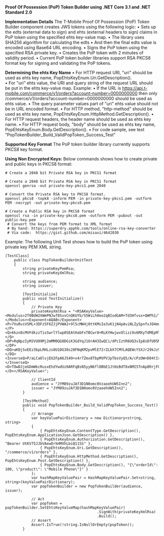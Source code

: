 ﻿**Proof Of Possession (PoP) Token Builder 
using .NET Core 3.1 and .NET Standard 2.0**

**Implementation Details**
The T-Mobile Proof Of Possession (PoP) Token Builder component creates JWS tokens using the following logic:
•	Sets up the edts (external data to sign) and ehts (external headers to sign) claims in PoP token using the specified ehts key-value map. 
•	The library uses SHA256 algorithm for calculating the edts 
•	And then the final edts value is encoded using Base64 URL encoding.
•	Signs the PoP token using the specified RSA private key.
•	Creates the PoP token with 2 minutes of validity period.
•	Current PoP token builder libraries support RSA PKCS8 format key for signing and validating the PoP tokens.

**Determining the ehts Key Name**
•	For HTTP request URI, "uri" should be used as ehts key name, PopEhtsKeyEnum.Uri.GetDescription().  
•	For "uri" ehts value, the URI and query string of the request URL should be put in the ehts key-value map. Example: 
•	If the URL is https://api.t-mobile.com/commerce/v1/orders?account-number=0000000000 then only /commerce/v1/orders?account-number=0000000000 should be used as ehts value. 
•	The query parameter values part of "uri" ehts value should not be in URL encoded format.
•	For HTTP method, "http-method" should be used as ehts key name, PopEhtsKeyEnum.HttpMethod.GetDescription().
•	For HTTP request headers, the header name should be used as ehts key name.
•	For HTTP request body, "body" should be used as ehts key name, PopEhtsKeyEnum.Body.GetDescription().
•	For code sample, see test “PopTokenBuilder_Build_ValidPopToken_Success_Test”

**Supported Key Format**
The PoP token builder library currently supports *PKCS8* key format.

**Using Non Encrypted Keys:**
Below commands shows how to create private and public keys in PKCS8 format:

    # Create a 2048 bit Private RSA key in PKCS1 format
    
    # Create a 2048 bit Private RSA key in PKCS1 format
    openssl genrsa -out private-key-pkcs1.pem 2048
    
    # Convert the Private RSA key to PKCS8 format. 
    openssl pkcs8 -topk8 -inform PEM -in private-key-pkcs1.pem -outform PEM -nocrypt -out private-key-pkcs8.pem
    
    # Create a Public RSA key in PKCS8 format
    openssl rsa -in private-key-pkcs8.pem -outform PEM -pubout -out public-key.pem
     # Convert the keys from PEM format to XML format
     # By hand: https://superdry.apphb.com/tools/online-rsa-key-converter
     # Via code:  https://gist.github.com/misaxi/4642030


Example:
The following Unit Test shows how to build the PoP token using private key PEM XML string.

    [TestClass]
        public class PopTokenBuilderUnitTest
        {
            string privateKeyPemRsa;
            string privateKeyXmlRsa;
    
            string audience;
            string issuer;
    
            [TestInitialize]
            public void TestInitialize()
            {
                // Private Key
                privateKeyXmlRsa = "<RSAKeyValue><Modulus>2T0BdW2XWmPNJwf8SvvCnQKUYb/55WiLh0eo2qBIodGAM+Td3Hfvsx+QWPh1/TLnPKQG5rcqTLOaNhyHEtdkJvh/ffHl1nC/K1VCVES6maTm1mNHoD6JjqqMMGRhxYW0xtNm0WVowDSBU0I9gbpDov+pvaOBr5YRqxknY14bJKxZlj0zv4E+g790ifHi3SnkFNQFdeyQeL63iYFrNWUT7XcDzXPnn91M0vMO9dMpI0hksQ1he0mlKp/ClAC9QzJgYA9W3nLSGLE9uuOipAAUmsmBgHvulI3WADdji2LxG0nBnQw7WYEMSLtRgwEqBZ9cYeYieaO7Kudc0DP3QYS1mw==</Modulus><Exponent>AQAB</Exponent><P>7VuRvsVSML+3DFz5F6ZJjPVWA2+9l5cMW4j0ttKMsIe3vK1jN4pAviNLZySpnfxJO4mnDb1bHaAZtKxBPysAlAogZJQBSE+RDLswXbIV/IYLrL3QR8WhhazBclzBVr6H/3QKJR0bWcX3jq0S5atUPEIxIbtk7QxyB5Dt9TBf+tU=</P><Q>6kzn8cMVFdkzzTisSwrlYlwp0SEAtHabFxTBCwr8+RLKYHwjwvOlizi9s6MXyTdMEpMlEzjY7xF3i793Ha3OnybNnLhmR4rin4S8JS3S6GKFo7t7hP7nGLj3ZExiiWJHgE+I1w7R0Hs1m0sPXWsaxTfQ04aYoop23ekqVREKRq8=</Q><DP>RqNpzIyM2VU09Mj2mMM0QG8DGiK3GdYqJ1OrAH3IwQCi/dPcIztR6UQ3vIp8sDfU05Mz1DL2Wuq6u7pH8LSrh2M8ILKrbwm+8TsEOd42DOEXuGEFC1cVquKu74oLP/WUI8I1AraW3TC9bAi2BwPmHcjVNmS+tI1vojDPoJi098E=</DP><DQ>aKDjSxEEz3bpLRHLzs8U1DG38s28FNqKM2pvMlE72rZLbX7CMYLAQEWcYSXJr29kJz9SZR0Tst6n9d4QgU5mYKfhVcT616Prw7RwmGG4N1IXv6Avbpqt9FpVD5MUxaj/qQrbXr4db+41aB3CxMLZd4yPUoZejucqYbqHzukHH70=</DQ><InverseQ>P/aLCaOlvjEU2FpA6J549+x4r7Zmx8TbpMVPVJpTbsVyQ5/A/cPzOW+D04tIrIP42faCf4KpycA7l5iB3m5NkItBB1z2kWRNBAgE8Fh7dTM6jxxon1NzmdUuV1bRI14IRU2vQNU/iTm4WsgHTWAmz8cNzhruBbzkd3lhUDZHwOI=</InverseQ><D>TOwDJjeGDmWkcRusxEhdYwdUz0ARFqBsN5yyN6fl0BbE1JtHzBdT8xNMI5TnAp8RrjFOmEdnXP2Dr4Fuesd2GS6IxmnvPn1x08A+2mPzxw/TBTrmU+GRB8lwFnqU/EIZ/wVANQk5jEWLPZYI/XSdGox46EOLWkdDPliLz+20oskVdMF0JwC0/pwFuleUUv5ryPZ40c4OP/VfXDcjYY66GWHKgWUVmp9CxMqWwfFbwKqjZh+s3vMEqGjwwZ7PNRylFTkyeaIu9KcMaoQy5VZodyzaf3cVofkW9Ue2Ty6Rrn+37W+3ZUYmFRLLAatoDm4K4m2zbS8T4zWJwB3Qpma3kQ==</D></RSAKeyValue>";
    
                // ClientId
                audience = "JYM89zuJAf3D1N0omc0VzaoehUW5Inn2";
                issuer = "JYM89zuJAf3D1N0omc0VzaoehUW5Inn2";
            }
    
            [TestMethod]
            public void PopTokenBuilder_Build_ValidPopToken_Success_Test()
            {
                // Arrange
                var keyValuePairDictionary = new Dictionary<string, string>
                {
                    { PopEhtsKeyEnum.ContentType.GetDescription(), PopEhtsKeyEnum.ApplicationJson.GetDescription() },
                    { PopEhtsKeyEnum.Authorization.GetDescription(), "Bearer UtKV75JJbVAewOrkHMXhLbiQ11SS" },
                    { PopEhtsKeyEnum.Uri.GetDescription(), "/commerce/v1/orders" },
                    { PopEhtsKeyEnum.HttpMethod.GetDescription(), PopEhtsKeyEnum.Post.GetDescription() },
                    { PopEhtsKeyEnum.Body.GetDescription(), "{\"orderId\": 100, \"product\": \"Mobile Phone\"}" }
                };
                var hashMapKeyValuePair = HashMapKeyValuePair.Set<string, string>(keyValuePairDictionary);
                var popTokenBuilder = new PopTokenBuilder(audience, issuer);
    
                // Act
                var popToken = popTokenBuilder.SetEhtsKeyValueMap(hashMapKeyValuePair)
                                              .SignWith(privateKeyXmlRsa)
                                              .Build();
                // Assert
                Assert.IsTrue(!string.IsNullOrEmpty(popToken));
            }
